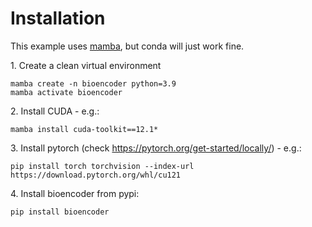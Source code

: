 # Installation

This example uses [mamba](https://github.com/conda-forge/miniforge), but conda will just work fine.  

1\. Create a clean virtual environment 
```
mamba create -n bioencoder python=3.9
mamba activate bioencoder
```

2\. Install CUDA - e.g.:
```
mamba install cuda-toolkit==12.1*
```

3\. Install pytorch (check https://pytorch.org/get-started/locally/) - e.g.:
```
pip install torch torchvision --index-url https://download.pytorch.org/whl/cu121
```

4\. Install bioencoder from pypi:
````
pip install bioencoder
````